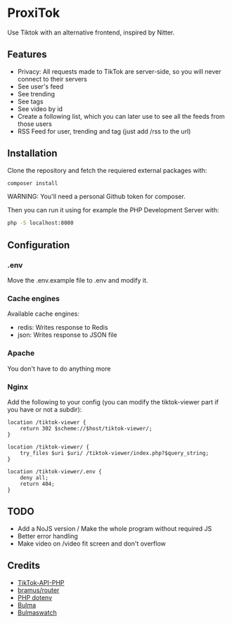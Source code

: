 # ProxiTok
Use Tiktok with an alternative frontend, inspired by Nitter.

## Features
* Privacy: All requests made to TikTok are server-side, so you will never connect to their servers
* See user's feed
* See trending
* See tags
* See video by id
* Create a following list, which you can later use to see all the feeds from those users
* RSS Feed for user, trending and tag (just add /rss to the url)

## Installation
Clone the repository and fetch the requiered external packages with:
```bash
composer install
```

WARNING: You'll need a personal Github token for composer.

Then you can run it using for example the PHP Development Server with:
```bash
php -S localhost:8080
```

## Configuration
### .env
Move the .env.example file to .env and modify it.

### Cache engines
Available cache engines:
* redis: Writes response to Redis
* json: Writes response to JSON file

### Apache
You don't have to do anything more

### Nginx
Add the following to your config (you can modify the tiktok-viewer part if you have or not a subdir):
```
location /tiktok-viewer {
    return 302 $scheme://$host/tiktok-viewer/;
}

location /tiktok-viewer/ {
    try_files $uri $uri/ /tiktok-viewer/index.php?$query_string;
}

location /tiktok-viewer/.env {
    deny all;
    return 404;
}
```

## TODO
* Add a NoJS version / Make the whole program without required JS
* Better error handling
* Make video on /video fit screen and don't overflow

## Credits
* [TikTok-API-PHP](https://github.com/ssovit/TikTok-API-PHP)
* [bramus/router](https://github.com/bramus/router)
* [PHP dotenv](https://github.com/vlucas/phpdotenv)
* [Bulma](https://github.com/jgthms/bulma)
* [Bulmaswatch](https://github.com/jenil/bulmaswatch)
